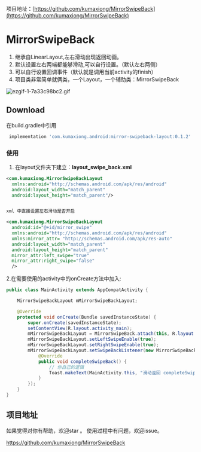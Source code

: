 项目地址：[https://github.com/kumaxiong/MirrorSwipeBack](https://github.com/kumaxiong/MirrorSwipeBack)
# MirrorSwipeBack

1. 继承自LinearLayout,左右滑动出现返回动画。
2. 默认设置左右两端都能够滑动,可以自行设置。（默认左右两侧）
3. 可以自行设置回调事件（默认就是调用当前activity的finish）
4. 项目类非常简单就俩类，一个Layout，一个辅助类：MirrorSwipeBack

![ezgif-1-7a33c98bc2.gif](https://upload-images.jianshu.io/upload_images/1549768-6cd15f7721e16281.gif?imageMogr2/auto-orient/strip)


## Download

在build.gradle中引用

```groovy
 implementation 'com.kumaxiong.android:mirror-swipeback-layout:0.1.2'
```

### 使用

1. 在layout文件夹下建立：**layout_swipe_back.xml**

```xml
<com.kumaxiong.MirrorSwipeBackLayout
  xmlns:android="http://schemas.android.com/apk/res/android"
  android:layout_width="match_parent"
  android:layout_height="match_parent"/>
```


```xml

xml 中直接设置左右滑动是否开启

<com.kumaxiong.MirrorSwipeBackLayout
  android:id="@+id/mirror_swipe"
  xmlns:android="http://schemas.android.com/apk/res/android"
  xmlns:mirror_attr= "http://schemas.android.com/apk/res-auto"
  android:layout_width="match_parent"
  android:layout_height="match_parent"
  mirror_attr:left_swipe="true"
  mirror_attr:right_swipe="false"
  />
```


2.在需要使用的activity中的onCreate方法中加入:

```java
public class MainActivity extends AppCompatActivity {

    MirrorSwipeBackLayout mMirrorSwipeBackLayout;

    @Override
    protected void onCreate(Bundle savedInstanceState) {
        super.onCreate(savedInstanceState);
        setContentView(R.layout.activity_main);
        mMirrorSwipeBackLayout = MirrorSwipeBack.attach(this, R.layout.layout_swipe_back);
        mMirrorSwipeBackLayout.setLeftSwipeEnable(true);
        mMirrorSwipeBackLayout.setRightSwipeEnable(true);
        mMirrorSwipeBackLayout.setSwipeBackListener(new MirrorSwipeBackLayout.OnSwipeBackListener() {
            @Override
            public void completeSwipeBack() {
                // 你自己的逻辑
                Toast.makeText(MainActivity.this, "滑动返回 completeSwipeBack", Toast.LENGTH_SHORT).show();
            }
        });
    }
}
```


## 项目地址

如果觉得对你有帮助，欢迎star 。
使用过程中有问题，欢迎issue。

https://github.com/kumaxiong/MirrorSwipeBack
